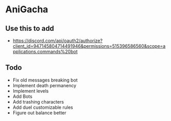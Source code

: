 # AniGacha

## Use this to add

- <https://discord.com/api/oauth2/authorize?client_id=947145804714491946&permissions=515396586560&scope=applications.commands%20bot>

## Todo

- Fix old messages breaking bot
- Implement death permanency
- Implement levels
- Add Bots
- Add trashing characters
- Add duel customizable rules
- Figure out balance better

